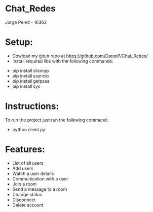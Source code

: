 # Chat_Redes
Jorge Perez - 16362

# Setup:

- Dowload my gitub repo at https://github.com/DaronP/Chat_Redes/
- Install required libs with the following commands:
* pip install slixmpp
* pip install asyncio
* pip install getpass
* pip install sys


# Instructions:

To run the project just run the following command:
- python client.py

# Features:
- List of all users
- Add users
- Watch a user details
- Communication with a user
- Join a room
- Send a message to a room
- Change status
- Disconnect
- Delete account
